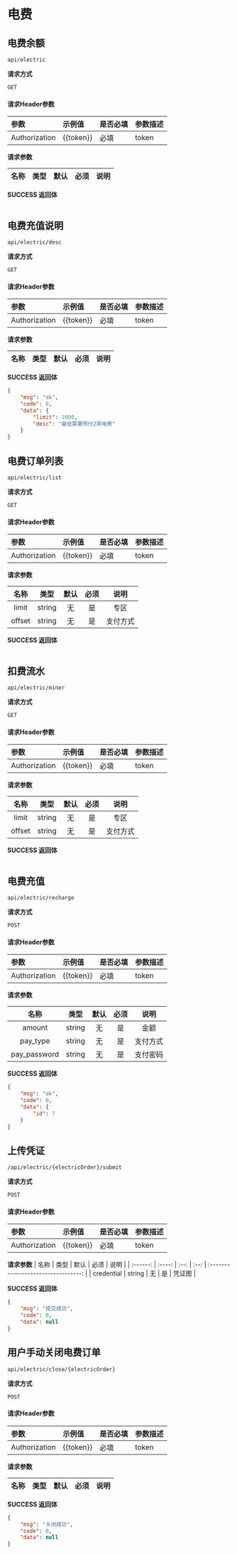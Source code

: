 # 电费

## 电费余额

`api/electric`

**请求方式**

`GET`

#### 请求Header参数

| 参数          | 示例值    | 是否必填 | 参数描述 |
| :------------ | :-------- | :------- | :------- |
| Authorization | {{token}} | 必填     | token    |

**请求参数**

|  名称  |  类型  | 默认 | 必须 |         说明         |
| :----: | :----: | :--: | :--: | :------------------: |

**SUCCESS 返回体**

```json

```

## 电费充值说明

`api/electric/desc`

**请求方式**

`GET`

#### 请求Header参数

| 参数          | 示例值    | 是否必填 | 参数描述 |
| :------------ | :-------- | :------- | :------- |
| Authorization | {{token}} | 必填     | token    |

**请求参数**

|   名称   |  类型  | 默认 | 必须 |                说明                 |
| :------: | :----: | :--: | :--: | :---------------------------------: |

**SUCCESS 返回体**

```json
{
    "msg": "ok",
    "code": 0,
    "data": {
        "limit": 1000,
        "desc": "最低需要预付2周电费"
    }
}
```



## 电费订单列表

`api/electric/list`

**请求方式**

`GET`

#### 请求Header参数

| 参数          | 示例值    | 是否必填 | 参数描述 |
| :------------ | :-------- | :------- | :------- |
| Authorization | {{token}} | 必填     | token    |

**请求参数**

|   名称   |  类型  | 默认 | 必须 |                说明                 |
| :------: | :----: | :--: | :--: | :---------------------------------: |
|   limit   | string |  无  |  是  |        专区    |
|   offset   | string |  无  |  是  |       支付方式    |


**SUCCESS 返回体**

```json

```

## 扣费流水

`api/electric/miner`

**请求方式**

`GET`

#### 请求Header参数

| 参数          | 示例值    | 是否必填 | 参数描述 |
| :------------ | :-------- | :------- | :------- |
| Authorization | {{token}} | 必填     | token    |

**请求参数**

|   名称   |  类型  | 默认 | 必须 |                说明                 |
| :------: | :----: | :--: | :--: | :---------------------------------: |
|   limit   | string |  无  |  是  |        专区    |
|   offset   | string |  无  |  是  |       支付方式    |


**SUCCESS 返回体**

```json

```

## 电费充值

`api/electric/recharge`

**请求方式**

`POST`

#### 请求Header参数

| 参数          | 示例值    | 是否必填 | 参数描述 |
| :------------ | :-------- | :------- | :------- |
| Authorization | {{token}} | 必填     | token    |

**请求参数**

|   名称   |  类型  | 默认 | 必须 |                说明                 |
| :------: | :----: | :--: | :--: | :---------------------------------: |
|   amount   | string |  无  |  是  |        金额    |
|   pay_type   | string |  无  |  是  |       支付方式    |
|   pay_password   | string |  无  |  是  |       支付密码    |

**SUCCESS 返回体**

```json
{
    "msg": "ok",
    "code": 0,
    "data": {
        "id": 7
    }
}
```

## 上传凭证

`/api/electric/{electricOrder}/submit`

**请求方式**

`POST`

#### 请求Header参数

| 参数          | 示例值    | 是否必填 | 参数描述 |
| :------------ | :-------- | :------- | :------- |
| Authorization | {{token}} | 必填     | token    |

**请求参数**
|   名称   |  类型  | 默认 | 必须 |                说明                 |
| :------: | :----: | :--: | :--: | :---------------------------------: |
|   credential   | string |  无  |  是  |           凭证图      |


**SUCCESS 返回体**

```json
{
    "msg": "提交成功",
    "code": 0,
    "data": null
}
```

## 用户手动关闭电费订单

`api/electric/close/{electricOrder}`

**请求方式**

`POST`

#### 请求Header参数

| 参数          | 示例值    | 是否必填 | 参数描述 |
| :------------ | :-------- | :------- | :------- |
| Authorization | {{token}} | 必填     | token    |

**请求参数**

|   名称   |  类型  | 默认 | 必须 |                说明                 |
| :------: | :----: | :--: | :--: | :---------------------------------: |



**SUCCESS 返回体**

```json
{
    "msg": "关闭成功",
    "code": 0,
    "data": null
}
```